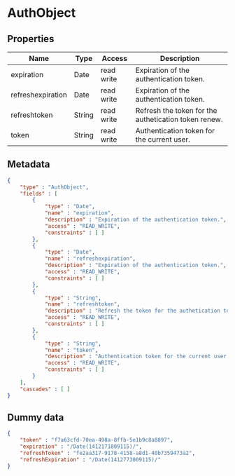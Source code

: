 AuthObject
==

## Properties

| Name              | Type   | Access     | Description                                          |
|-------------------|--------|------------|------------------------------------------------------|
| expiration        | Date   | read write | Expiration of the authentication token.              |
| refreshexpiration | Date   | read write | Expiration of the authentication token.              |
| refreshtoken      | String | read write | Refresh the token for the authetication token renew. |
| token             | String | read write | Authentication token for the current user.           |

## Metadata

```JSON
{
	"type" : "AuthObject",
	"fields" : [
		{
			"type" : "Date",
			"name" : "expiration",
			"description" : "Expiration of the authentication token.",
			"access" : "READ_WRITE",
			"constraints" : [ ]
		},
		{
			"type" : "Date",
			"name" : "refreshexpiration",
			"description" : "Expiration of the authentication token.",
			"access" : "READ_WRITE",
			"constraints" : [ ]
		},
		{
			"type" : "String",
			"name" : "refreshtoken",
			"description" : "Refresh the token for the authetication token renew.",
			"access" : "READ_WRITE",
			"constraints" : [ ]
		},
		{
			"type" : "String",
			"name" : "token",
			"description" : "Authentication token for the current user.",
			"access" : "READ_WRITE",
			"constraints" : [ ]
		}
	],
	"cascades" : [ ]
}
```

## Dummy data

```JSON
{
	"token" : "f7a63cfd-70ea-498a-8ffb-5e1b9c8a8897",
	"expiration" : "/Date(1412171809115)/",
	"refreshToken" : "fe2aa317-9178-4158-a8d1-40b7359473a2",
	"refreshExpiration" : "/Date(1412773009115)/"
}
```
